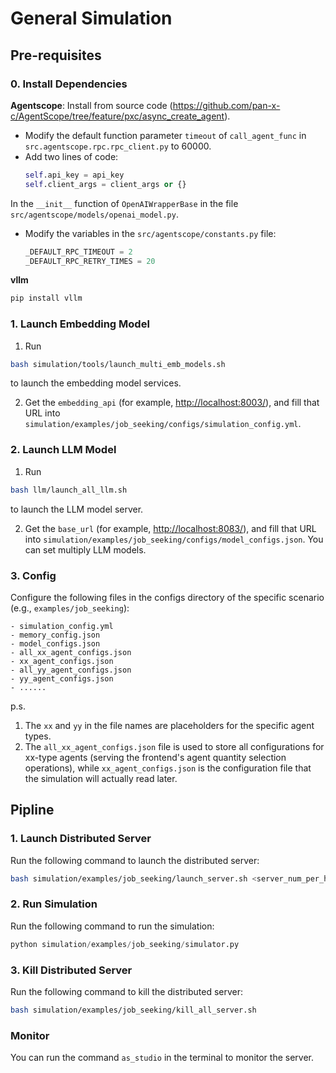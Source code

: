 # General Simulation
## Pre-requisites
### 0. Install Dependencies
**Agentscope**:
Install from source code (https://github.com/pan-x-c/AgentScope/tree/feature/pxc/async_create_agent). 
    
- Modify the default function parameter `timeout` of `call_agent_func` in `src.agentscope.rpc.rpc_client.py` to 60000.
- Add two lines of code:
    ```python
    self.api_key = api_key
    self.client_args = client_args or {}
    ```
In the ``__init__`` function of `OpenAIWrapperBase` in the file `src/agentscope/models/openai_model.py`.
- Modify the variables in the `src/agentscope/constants.py` file:
    ```python
    _DEFAULT_RPC_TIMEOUT = 2
    _DEFAULT_RPC_RETRY_TIMES = 20
    ```

**vllm**
```bash
pip install vllm
```


### 1. Launch Embedding Model
1. Run 
```bash
bash simulation/tools/launch_multi_emb_models.sh
```
to launch the embedding model services.

2. Get the `embedding_api` (for example, [http://localhost:8003/](http://localhost:8003/)), and fill that URL into `simulation/examples/job_seeking/configs/simulation_config.yml`.

### 2. Launch LLM Model
1. Run 
```bash
bash llm/launch_all_llm.sh
```
to launch the LLM model server.

2. Get the `base_url` (for example, [http://localhost:8083/](http://localhost:8083/v1)), and fill that URL into `simulation/examples/job_seeking/configs/model_configs.json`. You can set multiply LLM models.

### 3. Config
Configure the following files in the configs directory of the specific scenario (e.g., `examples/job_seeking`):

    - simulation_config.yml
    - memory_config.json
    - model_configs.json
    - all_xx_agent_configs.json
    - xx_agent_configs.json
    - all_yy_agent_configs.json
    - yy_agent_configs.json
    - ......

p.s. 
1. The `xx` and `yy` in the file names are placeholders for the specific agent types.
2. The `all_xx_agent_configs.json` file is used to store all configurations for xx-type agents (serving the frontend's agent quantity selection operations), while `xx_agent_configs.json` is the configuration file that the simulation will actually read later.

## Pipline
### 1. Launch Distributed Server
Run the following command to launch the distributed server:
```bash
bash simulation/examples/job_seeking/launch_server.sh <server_num_per_host> <base_port>
```

### 2. Run Simulation
Run the following command to run the simulation:
```python
python simulation/examples/job_seeking/simulator.py
```

### 3. Kill Distributed Server
Run the following command to kill the distributed server:
```bash
bash simulation/examples/job_seeking/kill_all_server.sh
```


### Monitor
You can run the command `as_studio` in the terminal to monitor the server.